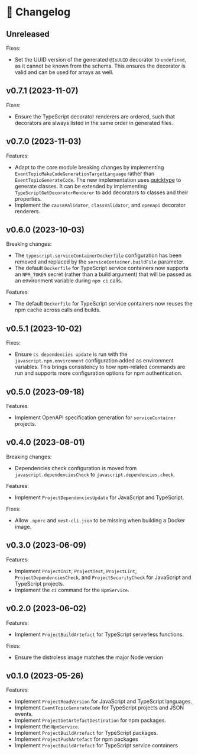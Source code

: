 # 🔖 Changelog

## Unreleased

Fixes:

- Set the UUID version of the generated `@IsUUID` decorator to `undefined`, as it cannot be known from the schema. This ensures the decorator is valid and can be used for arrays as well.

## v0.7.1 (2023-11-07)

Fixes:

- Ensure the TypeScript decorator renderers are ordered, such that decorators are always listed in the same order in generated files.

## v0.7.0 (2023-11-03)

Features:

- Adapt to the core module breaking changes by implementing `EventTopicMakeCodeGenerationTargetLanguage` rather than `EventTopicGenerateCode`. The new implementation uses [quicktype](https://github.com/glideapps/quicktype) to generate classes. It can be extended by implementing `TypeScriptGetDecoratorRenderer` to add decorators to classes and their properties.
- Implement the `causaValidator`, `classValidator`, and `openapi` decorator renderers.

## v0.6.0 (2023-10-03)

Breaking changes:

- The `typescript.serviceContainerDockerfile` configuration has been removed and replaced by the `serviceContainer.buildFile` parameter.
- The default `Dockerfile` for TypeScript service containers now supports an `NPM_TOKEN` secret (rather than a build argument) that will be passed as an environment variable during `npm ci` calls.

Features:

- The default `Dockerfile` for TypeScript service containers now reuses the npm cache across calls and builds.

## v0.5.1 (2023-10-02)

Fixes:

- Ensure `cs dependencies update` is run with the `javascript.npm.environment` configuration added as environment variables. This brings consistency to how npm-related commands are run and supports more configuration options for npm authentication.

## v0.5.0 (2023-09-18)

Features:

- Implement OpenAPI specification generation for `serviceContainer` projects.

## v0.4.0 (2023-08-01)

Breaking changes:

- Dependencies check configuration is moved from `javascript.dependenciesCheck` to `javascript.dependencies.check`.

Features:

- Implement `ProjectDependenciesUpdate` for JavaScript and TypeScript.

Fixes:

- Allow `.npmrc` and `nest-cli.json` to be missing when building a Docker image.

## v0.3.0 (2023-06-09)

Features:

- Implement `ProjectInit`, `ProjectTest`, `ProjectLint`, `ProjectDependenciesCheck`, and `ProjectSecurityCheck` for JavaScript and TypeScript projects.
- Implement the `ci` command for the `NpmService`.

## v0.2.0 (2023-06-02)

Features:

- Implement `ProjectBuildArtefact` for TypeScript serverless functions.

Fixes:

- Ensure the distroless image matches the major Node version

## v0.1.0 (2023-05-26)

Features:

- Implement `ProjectReadVersion` for JavaScript and TypeScript languages.
- Implement `EventTopicGenerateCode` for TypeScript projects and JSON events.
- Implement `ProjectGetArtefactDestination` for npm packages.
- Implement the `NpmService`.
- Implement `ProjectBuildArtefact` for TypeScript packages.
- Implement `ProjectPushArtefact` for npm packages
- Implement `ProjectBuildArtefact` for TypeScript service containers
